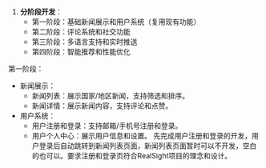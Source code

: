 1. **分阶段开发**：
   - 第一阶段：基础新闻展示和用户系统（复用现有功能）
   - 第二阶段：评论系统和社交功能
   - 第三阶段：多语言支持和实时推送
   - 第四阶段：智能推荐和性能优化

第一阶段：
   - 新闻展示：
     - 新闻列表：展示国家/地区新闻，支持筛选和排序。
     - 新闻详情：展示新闻内容，支持评论和点赞。
   - 用户系统：
     - 用户注册和登录：支持邮箱/手机号注册和登录。
     - 用户个人中心：展示用户信息和设置。
先完成用户注册和登录的开发，用户登录后自动跳转到新闻列表页面，新闻列表页面暂时可以不开发，空白的也可以。要求注册和登录页符合RealSight项目的理念和设计。 


        